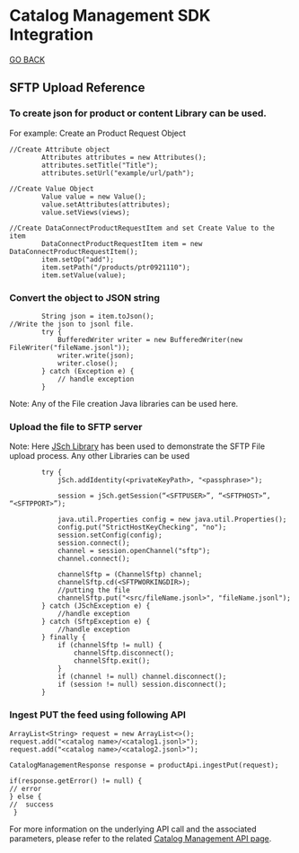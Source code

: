 # Catalog Management SDK Integration

[GO BACK](README.md)
## SFTP Upload Reference

### To create json for product or content Library can be used.

For example: Create an Product Request Object

```
//Create Attribute object
        Attributes attributes = new Attributes();
        attributes.setTitle("Title");
        attributes.setUrl("example/url/path");

//Create Value Object
        Value value = new Value();
        value.setAttributes(attributes);
        value.setViews(views);

//Create DataConnectProductRequestItem and set Create Value to the item
        DataConnectProductRequestItem item = new DataConnectProductRequestItem();
        item.setOp("add");
        item.setPath("/products/ptr0921110");
        item.setValue(value);
```

### Convert the object to JSON string

```
        String json = item.toJson();
//Write the json to jsonl file.
        try {
            BufferedWriter writer = new BufferedWriter(new FileWriter("fileName.jsonl"));
            writer.write(json);
            writer.close();
        } catch (Exception e) {
            // handle exception 
        }
```
Note: Any of the File creation Java libraries can be used here.


### Upload the file to SFTP server

Note: Here [JSch Library](http://www.jcraft.com/jsch/) has been used to demonstrate the SFTP File upload process. Any other Libraries can be used
```
        try {
            jSch.addIdentity(<privateKeyPath>, "<passphrase>");

            session = jSch.getSession(“<SFTPUSER>”, “<SFTPHOST>”, “<SFTPPORT>”);
       
            java.util.Properties config = new java.util.Properties();
            config.put("StrictHostKeyChecking", "no");
            session.setConfig(config);
            session.connect();
            channel = session.openChannel("sftp");
            channel.connect();

            channelSftp = (ChannelSftp) channel;
            channelSftp.cd(<SFTPWORKINGDIR>);
            //putting the file
            channelSftp.put("<src/fileName.jsonl>", "fileName.jsonl");
        } catch (JSchException e) {
            //handle exception
        } catch (SftpException e) {
            //handle exception
        } finally {
            if (channelSftp != null) {
                channelSftp.disconnect();
                channelSftp.exit();
            }
            if (channel != null) channel.disconnect();
            if (session != null) session.disconnect();
        }
```

### Ingest PUT the feed using following API

```
ArrayList<String> request = new ArrayList<>();
request.add("<catalog name>/<catalog1.jsonl>");
request.add("<catalog name>/<catalog2.jsonl>");

CatalogManagementResponse response = productApi.ingestPut(request);

if(response.getError() != null) {
// error
} else {
//  success
 }
```

For more information on the underlying API call and the associated parameters, please refer to the related [Catalog Management API page](https://documentation.bloomreach.com/discovery/reference/send-your-data-product).
